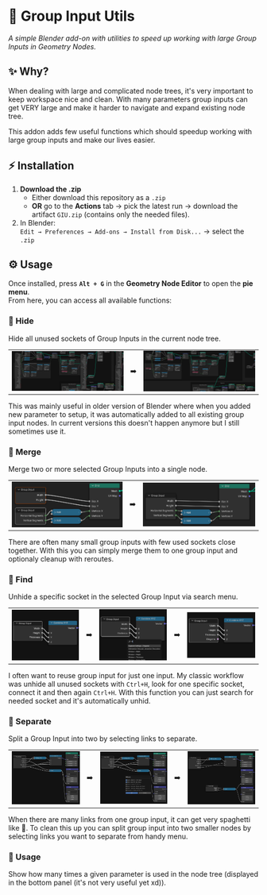 # 🌿 Group Input Utils
*A simple Blender add-on with utilities to speed up working with large Group Inputs in Geometry Nodes.*

## ✨ Why?
When dealing with large and complicated node trees, it's very important to keep workspace nice and clean. With many parameters group inputs can get VERY large and make it harder to navigate and expand existing node tree. 

This addon adds few useful functions which should speedup working with large group inputs and make our lives easier.

## ⚡ Installation
1. **Download the .zip**
   - Either download this repository as a `.zip`  
   - **OR** go to the **Actions** tab → pick the latest run → download the artifact `GIU.zip` (contains only the needed files).
2. In Blender:  
   `Edit → Preferences → Add-ons → Install from Disk...` → select the `.zip`

## ⚙️ Usage
Once installed, press **`Alt + G`** in the **Geometry Node Editor** to open the **pie menu**.  
From here, you can access all available functions:

### 🔹 Hide
Hide all unused sockets of Group Inputs in the current node tree.  

<p align="center">
  <table>
    <tr>
      <td align="center"><img src="img/hide_1.png" width="100%"><br></td>
      <td align="center" valign="middle">➡️</td>
      <td align="center"><img src="img/hide_2.png" width="100%"><br></td>
    </tr>
  </table>
</p>

This was mainly useful in older version of Blender where when you added new parameter to setup, it was automatically added to all existing group input nodes. In current versions this doesn't happen anymore but I still sometimes use it.

### 🔹 Merge
Merge two or more selected Group Inputs into a single node.  

<p align="center">
  <table>
    <tr>
      <td align="center"><img src="img/merge_1.png" width="100%"><br></td>
      <td align="center" valign="middle">➡️</td>
      <td align="center"><img src="img/merge_2.png" width="100%"><br></td>
    </tr>
  </table>
</p>

There are often many small group inputs with few used sockets close together. With this you can simply merge them to one group input and optionaly cleanup with reroutes.

### 🔹 Find
Unhide a specific socket in the selected Group Input via search menu.

<p align="center">
  <table>
    <tr>
      <td align="center"><img src="img/find_1.png" width="100%"><br></td>
      <td align="center" valign="middle">➡️</td>
      <td align="center"><img src="img/find_2.png" width="100%"><br></td>
      <td align="center" valign="middle">➡️</td>
      <td align="center"><img src="img/find_3.png" width="100%"><br></td>
    </tr>
  </table>
</p>

I often want to reuse group input for just one input. My classic workflow was unhide all unused sockets with `Ctrl+H`, look for one specific socket, connect it and then again `Ctrl+H`. With this function you can just search for needed socket and it's automatically unhid. 

### 🔹 Separate
Split a Group Input into two by selecting links to separate.  

<p align="center">
  <table>
    <tr>
      <td align="center"><img src="img/separate_1.png" width="100%"><br></td>
      <td align="center" valign="middle">➡️</td>
      <td align="center"><img src="img/separate_2.png" width="100%"><br></td>
      <td align="center" valign="middle">➡️</td>
      <td align="center"><img src="img/separate_3.png" width="100%"><br></td>
    </tr>
  </table>
</p>

When there are many links from one group input, it can get very spaghetti like 🍝. To clean this up you can split group input into two smaller nodes by selecting links you want to separate from handy menu.

### 🔹 Usage
Show how many times a given parameter is used in the node tree (displayed in the bottom panel (it's not very useful yet xd)).

